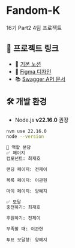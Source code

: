 # Fandom-K

16기 Part2 4팀 프로젝트

## 🔗 프로젝트 링크

- 🔗 [기본 노션](https://codeit.notion.site/_-1d56fd228e8d81e19a74db3c719a067c)
- 🎨 [Figma 디자인](https://www.figma.com/design/lccVqOCzq7XCUYztyC7KlQ/-AAA-Fandom-K?node-id=8-1008&p=f&t=d6FTDYjBMakzDP5f-0)
- 📚 [Swagger API 문서](https://fandom-k-api.vercel.app/docs/)

## 🛠 개발 환경

- Node.js **v22.16.0** 권장

```bash
nvm use 22.16.0
node --version

👥 역할 분담
✅ 페이지
컴포넌트: 최재호

랜딩 페이지: 전제이

목록 페이지: 이관현

마이 페이지: 양예지

✅ 모달
충전하기: 최재호

후원하기: 전제이

부족할 때: 이관현

투표 모달창: 양예지
```
